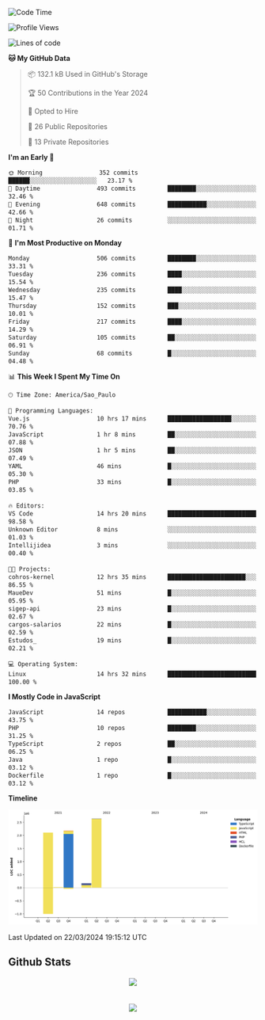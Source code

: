  
<!--START_SECTION:waka-->
![Code Time](http://img.shields.io/badge/Code%20Time-1%2C635%20hrs%201%20min-blue)

![Profile Views](http://img.shields.io/badge/Profile%20Views-136-blue)

![Lines of code](https://img.shields.io/badge/From%20Hello%20World%20I%27ve%20Written-7.1%20million%20lines%20of%20code-blue)

**🐱 My GitHub Data** 

> 📦 132.1 kB Used in GitHub's Storage 
 > 
> 🏆 50 Contributions in the Year 2024
 > 
> 💼 Opted to Hire
 > 
> 📜 26 Public Repositories 
 > 
> 🔑 13 Private Repositories 
 > 
**I'm an Early 🐤** 

```text
🌞 Morning                352 commits         ██████░░░░░░░░░░░░░░░░░░░   23.17 % 
🌆 Daytime                493 commits         ████████░░░░░░░░░░░░░░░░░   32.46 % 
🌃 Evening                648 commits         ███████████░░░░░░░░░░░░░░   42.66 % 
🌙 Night                  26 commits          ░░░░░░░░░░░░░░░░░░░░░░░░░   01.71 % 
```
📅 **I'm Most Productive on Monday** 

```text
Monday                   506 commits         ████████░░░░░░░░░░░░░░░░░   33.31 % 
Tuesday                  236 commits         ████░░░░░░░░░░░░░░░░░░░░░   15.54 % 
Wednesday                235 commits         ████░░░░░░░░░░░░░░░░░░░░░   15.47 % 
Thursday                 152 commits         ███░░░░░░░░░░░░░░░░░░░░░░   10.01 % 
Friday                   217 commits         ████░░░░░░░░░░░░░░░░░░░░░   14.29 % 
Saturday                 105 commits         ██░░░░░░░░░░░░░░░░░░░░░░░   06.91 % 
Sunday                   68 commits          █░░░░░░░░░░░░░░░░░░░░░░░░   04.48 % 
```


📊 **This Week I Spent My Time On** 

```text
🕑︎ Time Zone: America/Sao_Paulo

💬 Programming Languages: 
Vue.js                   10 hrs 17 mins      ██████████████████░░░░░░░   70.76 % 
JavaScript               1 hr 8 mins         ██░░░░░░░░░░░░░░░░░░░░░░░   07.88 % 
JSON                     1 hr 5 mins         ██░░░░░░░░░░░░░░░░░░░░░░░   07.49 % 
YAML                     46 mins             █░░░░░░░░░░░░░░░░░░░░░░░░   05.30 % 
PHP                      33 mins             █░░░░░░░░░░░░░░░░░░░░░░░░   03.85 % 

🔥 Editors: 
VS Code                  14 hrs 20 mins      █████████████████████████   98.58 % 
Unknown Editor           8 mins              ░░░░░░░░░░░░░░░░░░░░░░░░░   01.03 % 
Intellijidea             3 mins              ░░░░░░░░░░░░░░░░░░░░░░░░░   00.40 % 

🐱‍💻 Projects: 
cohros-kernel            12 hrs 35 mins      ██████████████████████░░░   86.55 % 
MaueDev                  51 mins             █░░░░░░░░░░░░░░░░░░░░░░░░   05.95 % 
sigep-api                23 mins             █░░░░░░░░░░░░░░░░░░░░░░░░   02.67 % 
cargos-salarios          22 mins             █░░░░░░░░░░░░░░░░░░░░░░░░   02.59 % 
Estudos_                 19 mins             █░░░░░░░░░░░░░░░░░░░░░░░░   02.21 % 

💻 Operating System: 
Linux                    14 hrs 32 mins      █████████████████████████   100.00 % 
```

**I Mostly Code in JavaScript** 

```text
JavaScript               14 repos            ███████████░░░░░░░░░░░░░░   43.75 % 
PHP                      10 repos            ████████░░░░░░░░░░░░░░░░░   31.25 % 
TypeScript               2 repos             ██░░░░░░░░░░░░░░░░░░░░░░░   06.25 % 
Java                     1 repo              █░░░░░░░░░░░░░░░░░░░░░░░░   03.12 % 
Dockerfile               1 repo              █░░░░░░░░░░░░░░░░░░░░░░░░   03.12 % 
```



**Timeline**

![Lines of Code chart](https://raw.githubusercontent.com/MaueDev/MaueDev/main/assets/bar_graph.png)


 Last Updated on 22/03/2024 19:15:12 UTC
<!--END_SECTION:waka-->

## Github Stats  
<div align="center"><img src="https://github-readme-stats.vercel.app/api/top-langs/?username=MaueDev&hide_border=true&layout=compact" align="center" /></div>  

<br/>  

<br/>  

<div align="center">
<img src="https://komarev.com/ghpvc/?username=MaueDev&&style=flat-square" align="center" />
</div>  
  
